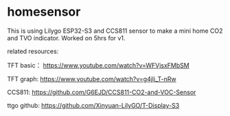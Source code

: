 # homesensor

This is using Lilygo ESP32-S3 and CCS811 sensor to make a mini home CO2 and TVO indicator.
Worked on 5hrs for v1.

related resources:

TFT basic： https://www.youtube.com/watch?v=WFVjsxFMbSM

TFT graph: https://www.youtube.com/watch?v=g4jlj_T-nRw

CCS811: https://github.com/G6EJD/CCS811-CO2-and-VOC-Sensor

ttgo github: https://github.com/Xinyuan-LilyGO/T-Display-S3
